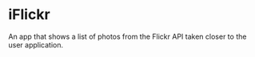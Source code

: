 # iFlickr
An app that shows a list of photos from the Flickr API taken closer to the user application.
